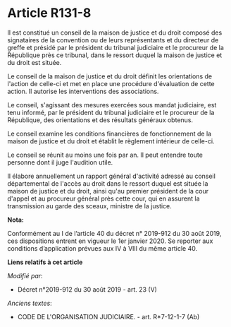 # Article R131-8

Il est constitué un conseil de la maison de justice et du droit composé des signataires de la convention ou de leurs
représentants et du directeur de greffe et présidé par le président du   tribunal judiciaire et le procureur de la République
près ce tribunal, dans le ressort duquel la maison de justice et du droit est située. 

Le conseil de la maison de justice et du droit définit les orientations de l'action de celle-ci et met en place une procédure
d'évaluation de cette action. Il autorise les interventions des associations. 

Le conseil, s'agissant des mesures exercées sous mandat judiciaire, est tenu informé, par le président du   tribunal
judiciaire et le procureur de la République, des orientations et des résultats généraux obtenus. 

Le conseil examine les conditions financières de fonctionnement de la maison de justice et du droit et établit le règlement
intérieur de celle-ci. 

Le conseil se réunit au moins une fois par an. Il peut entendre toute personne dont il juge l'audition utile. 

Il élabore annuellement un rapport général d'activité adressé au conseil départemental de l'accès au droit dans le ressort
duquel est située la maison de justice et du droit, ainsi qu'au premier président de la cour d'appel et au procureur général
près cette cour, qui en assurent la transmission au garde des sceaux, ministre de la justice.

**Nota:**

Conformément au I de l’article 40 du décret n° 2019-912 du 30 août 2019, ces dispositions entrent en vigueur le 1er janvier
2020. Se reporter aux conditions d’application prévues aux IV à VIII du même article 40.

**Liens relatifs à cet article**

_Modifié par_:

  - Décret n°2019-912 du 30 août 2019 - art. 23 (V)

_Anciens textes_:

  - CODE DE L'ORGANISATION JUDICIAIRE. - art. R*7-12-1-7 (Ab)
